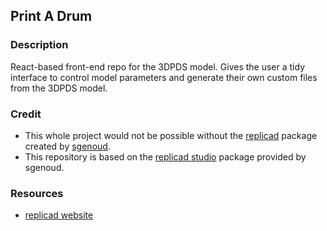 ## Print A Drum
### Description
React-based front-end repo for the 3DPDS model. Gives the user a tidy interface to control model parameters and generate their own custom files from the 3DPDS model.

### Credit
- This whole project would not be possible without the [replicad](https://github.com/sgenoud/replicad) package created by [sgenoud](https://github.com/sgenoud).
- This repository is based on the [replicad studio](https://github.com/sgenoud/replicad/tree/main/packages/studio) package provided by sgenoud.


### Resources
- [replicad website](https://replicad.xyz/)